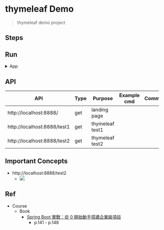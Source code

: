 # thymeleaf Demo

> thymeleaf demo project

## Steps


## Run

<details>
<summary>App</summary>

```bash
#---------------------------
# Run app
#---------------------------

# build
mvn package

# run
java -jar <built_jar>
```

</details>

## API

| API | Type | Purpose | Example cmd | Comment|
|--|------| ---- | ----- | ---- |
| http://localhost:8888/  | get | landing page | |
| http://localhost:8888/test1  | get |thymeleaf test1 | |
| http://localhost:8888/test2 | get | thymeleaf test2 | |

## Important Concepts

- http://localhost:8888/test2
   - <img src ="https://github.com/yennanliu/SpringPlayground/blob/main/thymeleafDemo/doc/pic/test2.png">


## Ref

- Course
    - Book
        - [Spring Boot 實戰：從 0 開始動手搭建企業級項目](https://www.tenlong.com.tw/products/9787121414244)
            - p.141 - p.148
